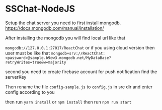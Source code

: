 # SSChat-NodeJS

Setup the chat server you need to first install mongodb.
https://docs.mongodb.com/manual/installation/

After installing the mongodb you will find local url like that

`mongodb://127.0.0.1:27017/ReactChat`
or if you using cloud version then user must be like that
`mongodb+srv://ReactChat:<password>@sample.b9ow3.mongodb.net/MyDataBase?retryWrites=true&w=majority`

second you need to create firebase account for push notification find the serverKey

Then rename the file `config-sample.js` to `config.js` in src dir and enter config according to you

then run `yarn install` or `npm install`
then run `npm run start`